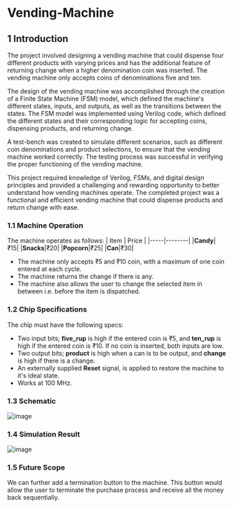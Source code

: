 # Vending-Machine

## 1 Introduction
The project involved designing a vending machine that could dispense four different products with varying prices and has the additional feature of returning change when a higher denomination coin was inserted. The vending machine only accepts coins of denominations five and ten.

The design of the vending machine was accomplished through the creation of a Finite State Machine (FSM) model, which defined the machine's different states, inputs, and outputs, as well as the transitions between the states. The FSM model was implemented using Verilog code, which defined the different states and their corresponding logic for accepting coins, dispensing products, and returning change.

A test-bench was created to simulate different scenarios, such as different coin denominations and product selections, to ensure that the vending machine worked correctly. The testing process was successful in verifying the proper functioning of the vending machine.

This project required knowledge of Verilog, FSMs, and digital design principles and provided a challenging and rewarding opportunity to better understand how vending machines operate. The completed project was a functional and efficient vending machine that could dispense products and return change with ease.

### 1.1 Machine Operation
 The machine operates as follows:
 | Item | Price |
 |-----|--------|
 |**Candy**|₹15|
 |**Snacks**|₹20|
 |**Popcorn**|₹25|
 |**Can**|₹30|
 
- The machine only accepts ₹5 and ₹10 coin, with a maximum of one coin entered at each cycle.
- The machine returns the change if there is any.
- The machine also allows the user to change the selected item in between i.e. before the item is dispatched.

### 1.2 Chip Specifications
The chip must have the following specs:
- Two input bits; **five_rup** is high if the entered coin is ₹5, and **ten_rup** is high if the entered coin is ₹10. If no coin is inserted, both inputs are low.
- Two output bits; **product** is high when a can is to be output, and **change** is high if there is a change.
- An externally supplied **Reset** signal, is applied to restore the machine to it's ideal state.
- Works at 100 MHz.

### 1.3 Schematic
![image](https://github.com/user-attachments/assets/0e4254c4-3136-4952-832a-5fdb7074fcb4)

### 1.4 Simulation Result
![image](https://github.com/user-attachments/assets/7b92e5f2-4d1a-499e-bc0b-ccf8b59638ff)

### 1.5 Future Scope
We can further add a termination button to the machine. This button would allow the user to terminate the purchase process and receive all the money back sequentially.

